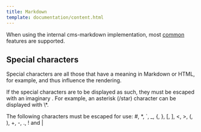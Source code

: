 ```yaml
---
title: Markdown
template: documentation/content.html
---
```


When using the internal cms-markdown implementation, most [common](https://commonmark.org/) features are supported.

## Special characters

Special characters are all those that have a meaning in Markdown or HTML, for example, and thus influence the rendering.

If the special characters are to be displayed as such, they must be escaped with an imaginary \.
For example, an asterisk (/star) character can be displayed with \\*.

The following characters must be escaped for use: \#, \*, \`, \_, \{, \}, \[, \], \<, \>, \(, \), \+, \-, \., \! and \|